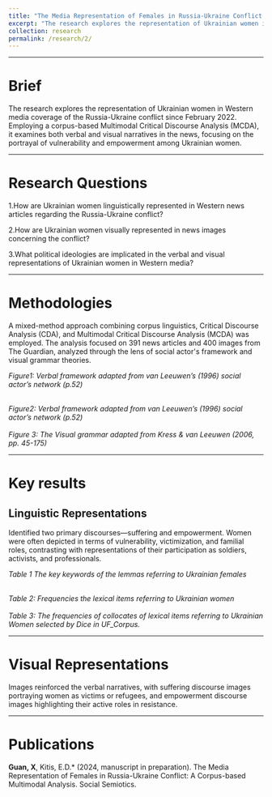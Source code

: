 ```yaml
---
title: "The Media Representation of Females in Russia-Ukraine Conflict: A Corpus-assisted Multimodal"
excerpt: "The research explores the representation of Ukrainian women in Western media coverage of the Russia-Ukraine conflict since February 2022. Employing a corpus-based Multimodal Critical Discourse Analysis (MCDA), it examines both verbal and visual narratives in the news, focusing on the portrayal of vulnerability and empowerment among Ukrainian women."
collection: research
permalink: /research/2/
---
```


***

Brief
======
The research explores the representation of Ukrainian women in Western media coverage of the Russia-Ukraine conflict since February 2022. Employing a corpus-based Multimodal Critical Discourse Analysis (MCDA), it examines both verbal and visual narratives in the news, focusing on the portrayal of vulnerability and empowerment among Ukrainian women.

***

Research Questions
======
1.How are Ukrainian women linguistically represented in Western news articles regarding the Russia-Ukraine conflict?

2.How are Ukrainian women visually represented in news images concerning the conflict?

3.What political ideologies are implicated in the verbal and visual representations of Ukrainian women in Western media?

***

Methodologies
======
A mixed-method approach combining corpus linguistics, Critical Discourse Analysis (CDA), and Multimodal Critical Discourse Analysis (MCDA) was employed. The analysis focused on 391 news articles and 400 images from The Guardian, analyzed through the lens of social actor's framework and visual grammar theories.


<i>Figure1: Verbal framework adapted from van Leeuwen’s (1996) social actor’s network (p.52)</i>
<div align="center">
    <img src="{{ site.baseurl }}/images/01-3.jpg" alt="" />
</div>
<br>
<i>Figure2: Verbal framework adapted from van Leeuwen’s (1996) social actor’s network (p.52)</i>
<div align="center">
    <img src="{{ site.baseurl }}/images/01-4.jpg" alt="" />
</div>
<br>
<i>Figure 3: The Visual grammar adapted from Kress & van Leeuwen (2006, pp. 45-175)</i>
<div align="center">
    <img src="{{ site.baseurl }}/images/01-5.jpg" alt="" />
</div>

***

Key results
======

##  Linguistic Representations

Identified two primary discourses—suffering and empowerment. Women were often depicted in terms of vulnerability, victimization, and familial roles, contrasting with representations of their participation as soldiers, activists, and professionals.


<i>Table 1 The key keywords of the lemmas referring to Ukrainian females</i>
<div align="center">
    <img src="{{ site.baseurl }}/images/01-6.jpg" alt="" />
</div>

<br>
<i>Table 2: Frequencies the lexical items referring to Ukrainian women</i>
<div align="center">
    <img src="{{ site.baseurl }}/images/01-7.jpg" alt="" />
</div>

<br>
<i>Table 3: The frequencies of collocates of lexical items referring to Ukrainian Women selected by Dice in UF_Corpus.</i>
<div align="center">
    <img src="{{ site.baseurl }}/images/01-8.jpg" alt="" />
</div>

***

Visual Representations
======

Images reinforced the verbal narratives, with suffering discourse images portraying women as victims or refugees, and empowerment discourse images highlighting their active roles in resistance.

***

Publications
======
**Guan, X**, Kitis, E.D.* (2024, manuscript in preparation). The Media Representation of Females in Russia-Ukraine Conflict: A Corpus-based Multimodal Analysis. Social Semiotics.
